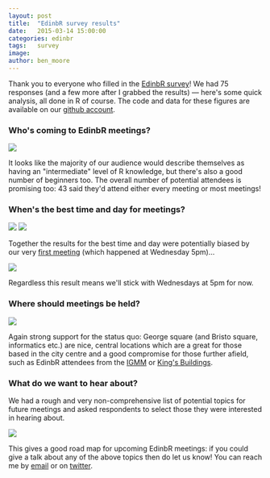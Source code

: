 ```yaml
---
layout: post
title:  "EdinbR survey results"
date:   2015-03-14 15:00:00
categories: edinbr
tags:   survey
image:
author: ben_moore
---
```


Thank you to everyone who filled in the [EdinbR survey](http://edinbr.org/edinbr/2015/02/22/edinbr-survey.html)! We had 75 responses (and a few more after I grabbed the results) — here's some quick analysis, all done in R of course. The code and data for these figures are available on our [github account](https://github.com/EdinbR/edinbr-survey).

### Who's coming to EdinbR meetings?

<img src="{{ site.baseurl }}/assets/images/survey_1.png" />

It looks like the majority of our audience would describe themselves as having an "intermediate" level of R knowledge, but there's also a good number of beginners too. The overall number of potential attendees is promising too: 43 said they'd attend either every meeting or most meetings!

### When's the best time and day for meetings?

<img src="{{ site.baseurl }}/assets/images/survey_2.png" />

<img src="{{ site.baseurl }}/assets/images/survey_3.png" />

Together the results for the best time and day were potentially biased by our very [first meeting](http://edinbr.org/edinbr/2015/01/30/our-first-meeting.html) (which happened at Wednesday 5pm)...

<img src="{{ site.baseurl }}/assets/images/survey_4.png" />

Regardless this result means we'll stick with Wednesdays at 5pm for now.

### Where should meetings be held?

<img src="{{ site.baseurl }}/assets/images/survey_5.png" />

Again strong support for the status quo: George square (and Bristo square, informatics etc.) are nice, central locations which are a great for those based in the city centre and a good compromise for those further afield, such as  EdinbR attendees from the [IGMM](http://www.igmm.ed.ac.uk/) or [King's Buildings](https://en.wikipedia.org/wiki/King%27s_Buildings).


### What do we want to hear about?

We had a rough and very non-comprehensive list of potential topics for future meetings and asked respondents to select those they were interested in hearing about.

<img src="{{ site.baseurl }}/assets/images/survey_6.png" />

This gives a good road map for upcoming EdinbR meetings: if you could give a talk about any of the above topics then do let us know! You can reach me by [email](mailto:ben@edinbr.org) or on [twitter](https://twitter.com/benjaminlmoore).

